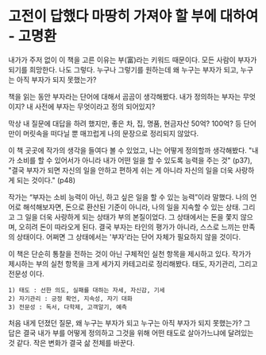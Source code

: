 # 고전이 답했다 마땅히 가져야 할 부에 대하여 - 고명환

내가가 주저 없이 이 책을 고른 이유는 부(富)라는 키워드 때문이다.
모든 사람이 부자가 되기를 희망한다. 나도 그렇다.
누구나 그렇기를 원하는데 왜 누구는 부자가 되고, 누구는 아직 부자가 되지 못했는가?

책을 읽는 동안 부자라는 단어에 대해서 곰곰이 생각해봤다.
내가 정의하는 부자는 무엇이지? 내 사전에 부자는 무엇이라고 정의 되어있지?

막상 내 질문에 대답을 하려 했지만, 좋은 차, 집, 명품, 현금자산 50억? 100억? 등 단어만이 머릿속을 떠다닐 뿐 매끄럽게 나의 문장으로 정리되지 않았다. 

이 책 곳곳에 작가의 생각을 들여다 볼 수 있었고, 나는 어떻게 정의할까 생각해봤다.
"내가 소비를 할 수 있어서가 아니라 내가 어떤 일을 할 수 있도록 능력을 주는 것" (p37),
"결국 부자가 되면 자신의 일을 안하고 편하게 쉬는 게 아니라 자신의 일을 더욱 사랑하게 되는 것이다."  (p48)

작가는 “부자는 소비 능력이 아닌, 하고 싶은 일을 할 수 있는 능력”이라 말했다.
나의 언어로 해석해보자면, 돈으로 환산된 기준이 아니라, 나의 일을 지속할 수 있는 상태. 그리고 그 일을 더욱 사랑하게 되는 상태가 부의 본질이었다.
그 상태에서는 돈을 쫓지 않으며, 오히려 돈이 따라오게 된다. 
결국 부자는 타인의 평가가 아니라, 스스로 느끼는 만족의 상태이다.
어쩌면 그 상태에서는 '부자'라는 단어 자체가 필요하지 않을 것이다. 

이 책은 단순히 통찰을 전하는 것이 아닌 구체적인 실천 항목을 제시하고 있다. 
작가가 제시하는 부의 실천 항목을 크게 세가지 카테고리로 정리해봤다. 
태도, 자기관리, 그리고 전문성 이다. 

	1) 태도 : 선한 의도, 실패를 대하는 자세, 자신감, 기세
	2) 자기관리 : 긍정 확언, 지속성, 자기 대화
	3) 전문성 : 독서, 다학제, 고객알기, 예측


처음 내게 던졌던 질문,
왜 누구는 부자가 되고 누구는 아직 부자가 되지 못했는가?
그 답은 결국 내가 부를 어떻게 정의하고 그것을 위해 어떤 태도로 살아가느냐에 달려있는 것 같다. 
작은 변화가 결국 삶 전체를 바꾼다.